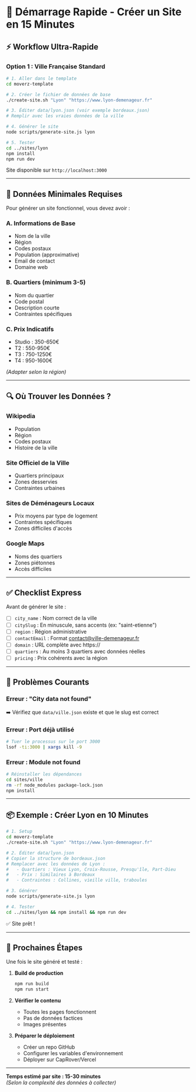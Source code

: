 # 🚀 Démarrage Rapide - Créer un Site en 15 Minutes

## ⚡ Workflow Ultra-Rapide

### Option 1 : Ville Française Standard

```bash
# 1. Aller dans le template
cd moverz-template

# 2. Créer le fichier de données de base
./create-site.sh "Lyon" "https://www.lyon-demenageur.fr"

# 3. Éditer data/lyon.json (voir exemple bordeaux.json)
# Remplir avec les vraies données de la ville

# 4. Générer le site
node scripts/generate-site.js lyon

# 5. Tester
cd ../sites/lyon
npm install
npm run dev
```

Site disponible sur `http://localhost:3000`

---

## 📝 Données Minimales Requises

Pour générer un site fonctionnel, vous devez avoir :

### A. Informations de Base
- Nom de la ville
- Région
- Codes postaux
- Population (approximative)
- Email de contact
- Domaine web

### B. Quartiers (minimum 3-5)
- Nom du quartier
- Code postal
- Description courte
- Contraintes spécifiques

### C. Prix Indicatifs
- Studio : 350-650€
- T2 : 550-950€
- T3 : 750-1250€
- T4 : 950-1600€

*(Adapter selon la région)*

---

## 🔍 Où Trouver les Données ?

### Wikipedia
- Population
- Région
- Codes postaux
- Histoire de la ville

### Site Officiel de la Ville
- Quartiers principaux
- Zones desservies
- Contraintes urbaines

### Sites de Déménageurs Locaux
- Prix moyens par type de logement
- Contraintes spécifiques
- Zones difficiles d'accès

### Google Maps
- Noms des quartiers
- Zones piétonnes
- Accès difficiles

---

## ✅ Checklist Express

Avant de générer le site :

- [ ] `city_name` : Nom correct de la ville
- [ ] `citySlug` : En minuscule, sans accents (ex: "saint-etienne")
- [ ] `region` : Région administrative
- [ ] `contactEmail` : Format contact@ville-demenageur.fr
- [ ] `domain` : URL complète avec https://
- [ ] `quartiers` : Au moins 3 quartiers avec données réelles
- [ ] `pricing` : Prix cohérents avec la région

---

## 🐛 Problèmes Courants

### Erreur : "City data not found"
➡️ Vérifiez que `data/ville.json` existe et que le slug est correct

### Erreur : Port déjà utilisé
```bash
# Tuer le processus sur le port 3000
lsof -ti:3000 | xargs kill -9
```

### Erreur : Module not found
```bash
# Réinstaller les dépendances
cd sites/ville
rm -rf node_modules package-lock.json
npm install
```

---

## 📦 Exemple : Créer Lyon en 10 Minutes

```bash
# 1. Setup
cd moverz-template
./create-site.sh "Lyon" "https://www.lyon-demenageur.fr"

# 2. Éditer data/lyon.json
# Copier la structure de bordeaux.json
# Remplacer avec les données de Lyon :
#   - Quartiers : Vieux Lyon, Croix-Rousse, Presqu'île, Part-Dieu
#   - Prix : Similaires à Bordeaux
#   - Contraintes : Collines, vieille ville, traboules

# 3. Générer
node scripts/generate-site.js lyon

# 4. Tester
cd ../sites/lyon && npm install && npm run dev
```

✅ Site prêt !

---

## 🎯 Prochaines Étapes

Une fois le site généré et testé :

1. **Build de production**
   ```bash
   npm run build
   npm run start
   ```

2. **Vérifier le contenu**
   - Toutes les pages fonctionnent
   - Pas de données factices
   - Images présentes

3. **Préparer le déploiement**
   - Créer un repo GitHub
   - Configurer les variables d'environnement
   - Déployer sur CapRover/Vercel

---

**Temps estimé par site : 15-30 minutes**  
*(Selon la complexité des données à collecter)*




